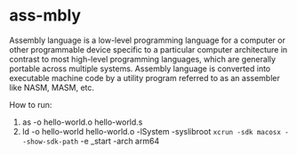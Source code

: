 # ass-mbly

Assembly language is a low-level programming language for a computer or other programmable device specific to a particular computer architecture in contrast to most high-level programming languages, which are generally portable across multiple systems. Assembly language is converted into executable machine code by a utility program referred to as an assembler like NASM, MASM, etc.

How to run:
1. as -o hello-world.o hello-world.s
2. ld -o hello-world hello-world.o -lSystem -syslibroot `xcrun -sdk macosx --show-sdk-path` -e _start -arch arm64